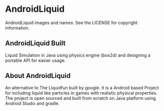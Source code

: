 AndroidLiquid
======

AndroidLiquid images and names. See the LICENSE for copyright information.


AndroidLiquid Built
------------------

Liquid Simulation in Java using physics engine (box2d) and designing a portable API for easier usage.

About AndroidLiquid
-------------------

An alternative to The  Liquidfun built by google.
It is a Android  based Project for including liquid like particles in games with realistic physical properties.
The project is open sourced and built from scratch on Java platform using Android Studio and gradle.
